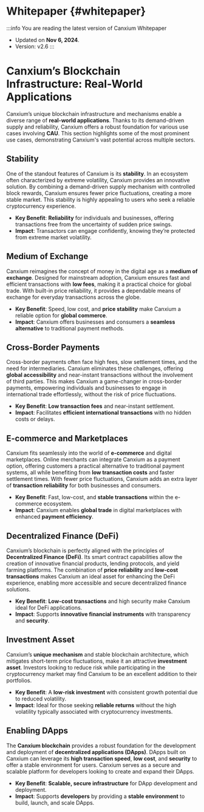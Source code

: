 # Whitepaper {#whitepaper}

:::info You are reading the latest version of Canxium Whitepaper

- Updated on **Nov 6, 2024**.
- Version: v2.6
  :::

# Canxium’s Blockchain Infrastructure: Real-World Applications

Canxium’s unique blockchain infrastructure and mechanisms enable a diverse range of **real-world applications**. Thanks to its demand-driven supply and reliability, Canxium offers a robust foundation for various use cases involving **CAU**. This section highlights some of the most prominent use cases, demonstrating Canxium's vast potential across multiple sectors.

## **Stability**

One of the standout features of Canxium is its **stability**. In an ecosystem often characterized by extreme volatility, Canxium provides an innovative solution. By combining a demand-driven supply mechanism with controlled block rewards, Canxium ensures fewer price fluctuations, creating a more stable market. This stability is highly appealing to users who seek a reliable cryptocurrency experience.

- **Key Benefit**: **Reliability** for individuals and businesses, offering transactions free from the uncertainty of sudden price swings.
- **Impact**: Transactors can engage confidently, knowing they’re protected from extreme market volatility.

## **Medium of Exchange**

Canxium reimagines the concept of money in the digital age as a **medium of exchange**. Designed for mainstream adoption, Canxium ensures fast and efficient transactions with **low fees**, making it a practical choice for global trade. With built-in price reliability, it provides a dependable means of exchange for everyday transactions across the globe.

- **Key Benefit**: Speed, low cost, and **price stability** make Canxium a reliable option for **global commerce**.
- **Impact**: Canxium offers businesses and consumers a **seamless alternative** to traditional payment methods.

## **Cross-Border Payments**

Cross-border payments often face high fees, slow settlement times, and the need for intermediaries. Canxium eliminates these challenges, offering **global accessibility** and near-instant transactions without the involvement of third parties. This makes Canxium a game-changer in cross-border payments, empowering individuals and businesses to engage in international trade effortlessly, without the risk of price fluctuations.

- **Key Benefit**: **Low transaction fees** and near-instant settlement.
- **Impact**: Facilitates **efficient international transactions** with no hidden costs or delays.

## **E-commerce and Marketplaces**

Canxium fits seamlessly into the world of **e-commerce** and digital marketplaces. Online merchants can integrate Canxium as a payment option, offering customers a practical alternative to traditional payment systems, all while benefiting from **low transaction costs** and faster settlement times. With fewer price fluctuations, Canxium adds an extra layer of **transaction reliability** for both businesses and consumers.

- **Key Benefit**: Fast, low-cost, and **stable transactions** within the e-commerce ecosystem.
- **Impact**: Canxium enables **global trade** in digital marketplaces with enhanced **payment efficiency**.

## **Decentralized Finance (DeFi)**

Canxium’s blockchain is perfectly aligned with the principles of **Decentralized Finance (DeFi)**. Its smart contract capabilities allow the creation of innovative financial products, lending protocols, and yield farming platforms. The combination of **price reliability** and **low-cost transactions** makes Canxium an ideal asset for enhancing the DeFi experience, enabling more accessible and secure decentralized finance solutions.

- **Key Benefit**: **Low-cost transactions** and high security make Canxium ideal for DeFi applications.
- **Impact**: Supports **innovative financial instruments** with transparency and **security**.

## **Investment Asset**

Canxium’s **unique mechanism** and stable blockchain architecture, which mitigates short-term price fluctuations, make it an attractive **investment asset**. Investors looking to reduce risk while participating in the cryptocurrency market may find Canxium to be an excellent addition to their portfolios.

- **Key Benefit**: A **low-risk investment** with consistent growth potential due to reduced volatility.
- **Impact**: Ideal for those seeking **reliable returns** without the high volatility typically associated with cryptocurrency investments.

## **Enabling DApps**

The **Canxium blockchain** provides a robust foundation for the development and deployment of **decentralized applications (DApps)**. DApps built on Canxium can leverage its **high transaction speed**, **low cost**, and **security** to offer a stable environment for users. Canxium serves as a secure and scalable platform for developers looking to create and expand their DApps.

- **Key Benefit**: **Scalable, secure infrastructure** for DApp development and deployment.
- **Impact**: Supports **developers** by providing a **stable environment** to build, launch, and scale DApps.
